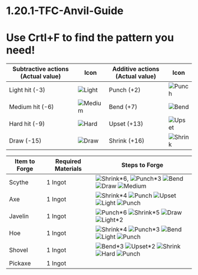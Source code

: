 # 1.20.1-TFC-Anvil-Guide

# Use Crtl+F to find the pattern you need!
| Subtractive actions (Actual value)|  Icon | Additive actions (Actual value) |  Icon |
|---|---|---|---|
| Light hit (-3)| ![Light](https://github.com/user-attachments/assets/9a527fb2-b5a3-4ab5-b5e2-011249d2fccf) | Punch (+2) | ![Punch](https://github.com/user-attachments/assets/f43d8668-5b81-4ef9-a869-dbcf43540196) |
| Medium hit (-6)| ![Medium](https://github.com/user-attachments/assets/97a9a9e3-ef8b-44e1-822d-1c5f8bda741e) | Bend (+7)| ![Bend](https://github.com/user-attachments/assets/5d086c68-ef30-494c-b422-e025ab4cb9b6) |
| Hard hit (-9)| ![Hard](https://github.com/user-attachments/assets/286cee82-912b-40bf-9875-2f680a1fb794) | Upset (+13)| ![Upset](https://github.com/user-attachments/assets/1f8ab5a3-a07b-4b0d-93bc-c1045fe7709a) |
| Draw (-15)| ![Draw](https://github.com/user-attachments/assets/45a07500-b019-405a-9bf9-e34201c6cf03) | Shrink (+16)| ![Shrink](https://github.com/user-attachments/assets/025a1080-86af-4fa9-9903-54a04e253e13) |

| Item to Forge | Required Materials | Steps to Forge |
|---|---|---|
|Scythe|1 Ingot| ![Shrink](https://github.com/user-attachments/assets/025a1080-86af-4fa9-9903-54a04e253e13)*6, ![Punch](https://github.com/user-attachments/assets/f43d8668-5b81-4ef9-a869-dbcf43540196)*3 ![Bend](https://github.com/user-attachments/assets/5d086c68-ef30-494c-b422-e025ab4cb9b6) ![Draw](https://github.com/user-attachments/assets/45a07500-b019-405a-9bf9-e34201c6cf03) ![Medium](https://github.com/user-attachments/assets/97a9a9e3-ef8b-44e1-822d-1c5f8bda741e)|
|Axe|1 Ingot| ![Shrink](https://github.com/user-attachments/assets/025a1080-86af-4fa9-9903-54a04e253e13)*4 ![Punch](https://github.com/user-attachments/assets/f43d8668-5b81-4ef9-a869-dbcf43540196) ![Upset](https://github.com/user-attachments/assets/1f8ab5a3-a07b-4b0d-93bc-c1045fe7709a) ![Light](https://github.com/user-attachments/assets/9a527fb2-b5a3-4ab5-b5e2-011249d2fccf) ![Punch](https://github.com/user-attachments/assets/f43d8668-5b81-4ef9-a869-dbcf43540196)|
|Javelin|1 Ingot|![Punch](https://github.com/user-attachments/assets/f43d8668-5b81-4ef9-a869-dbcf43540196)*6 ![Shrink](https://github.com/user-attachments/assets/025a1080-86af-4fa9-9903-54a04e253e13)*5 ![Draw](https://github.com/user-attachments/assets/45a07500-b019-405a-9bf9-e34201c6cf03)  ![Light](https://github.com/user-attachments/assets/9a527fb2-b5a3-4ab5-b5e2-011249d2fccf)*2|
|Hoe|1 Ingot|![Shrink](https://github.com/user-attachments/assets/025a1080-86af-4fa9-9903-54a04e253e13)*4 ![Punch](https://github.com/user-attachments/assets/f43d8668-5b81-4ef9-a869-dbcf43540196)*3 ![Bend](https://github.com/user-attachments/assets/5d086c68-ef30-494c-b422-e025ab4cb9b6) ![Light](https://github.com/user-attachments/assets/9a527fb2-b5a3-4ab5-b5e2-011249d2fccf) ![Punch](https://github.com/user-attachments/assets/f43d8668-5b81-4ef9-a869-dbcf43540196)|
|Shovel|1 Ingot|![Bend](https://github.com/user-attachments/assets/5d086c68-ef30-494c-b422-e025ab4cb9b6)*3 ![Upset](https://github.com/user-attachments/assets/1f8ab5a3-a07b-4b0d-93bc-c1045fe7709a)*2 ![Shrink](https://github.com/user-attachments/assets/025a1080-86af-4fa9-9903-54a04e253e13) ![Hard](https://github.com/user-attachments/assets/286cee82-912b-40bf-9875-2f680a1fb794) ![Punch](https://github.com/user-attachments/assets/f43d8668-5b81-4ef9-a869-dbcf43540196)
|Pickaxe| 1 Ingot

